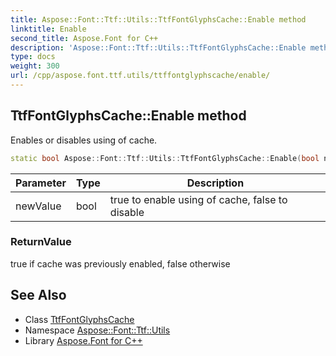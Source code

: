 ```yaml
---
title: Aspose::Font::Ttf::Utils::TtfFontGlyphsCache::Enable method
linktitle: Enable
second_title: Aspose.Font for C++
description: 'Aspose::Font::Ttf::Utils::TtfFontGlyphsCache::Enable method. Enables or disables using of cache in C++.'
type: docs
weight: 300
url: /cpp/aspose.font.ttf.utils/ttffontglyphscache/enable/
---
```

## TtfFontGlyphsCache::Enable method


Enables or disables using of cache.

```cpp
static bool Aspose::Font::Ttf::Utils::TtfFontGlyphsCache::Enable(bool newValue)
```


| Parameter | Type | Description |
| --- | --- | --- |
| newValue | bool | true to enable using of cache, false to disable |

### ReturnValue

true if cache was previously enabled, false otherwise

## See Also

* Class [TtfFontGlyphsCache](../)
* Namespace [Aspose::Font::Ttf::Utils](../../)
* Library [Aspose.Font for C++](../../../)
